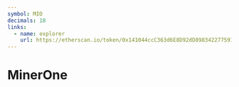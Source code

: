 ```yaml
---
symbol: MIO
decimals: 18
links:
  - name: explorer
    url: https://etherscan.io/token/0x141044ccC363d6E8D92dD8983422775913e304eC
---
```


# MinerOne
